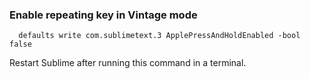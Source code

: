 ### Enable repeating key in Vintage mode

      defaults write com.sublimetext.3 ApplePressAndHoldEnabled -bool false

Restart Sublime after running this command in a terminal.
